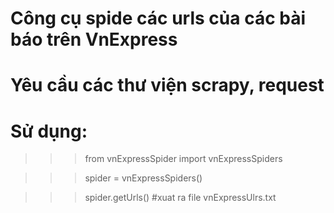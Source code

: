 # Công cụ spide các urls của các bài báo trên VnExpress
# Yêu cầu các thư viện scrapy, request
# Sử dụng:
  >>> from vnExpressSpider import vnExpressSpiders
  
  >>> spider = vnExpressSpiders() 
  
  >>> spider.getUrls() #xuat ra file vnExpressUlrs.txt
  
